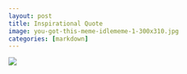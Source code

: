 ```yaml
---
layout: post
title: Inspirational Quote
image: you-got-this-meme-idlememe-1-300x310.jpg
categories: [markdown]
---
```



![]({{site.baseurl}}/images/you-got-this-meme-idlememe-1-300x310.jpg)

